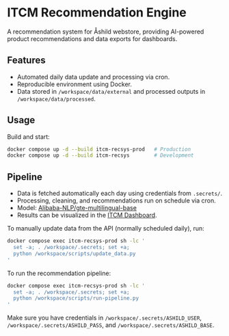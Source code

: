 # ITCM Recommendation Engine

A recommendation system for Åshild webstore, providing AI-powered product recommendations and data exports for dashboards.

## Features

- Automated daily data update and processing via cron.
- Reproducible environment using Docker.
- Data stored in `/workspace/data/external` and processed outputs in `/workspace/data/processed`.

## Usage

Build and start:

```bash
docker compose up -d --build itcm-recsys-prod   # Production
docker compose up -d --build itcm-recsys        # Development
```

## Pipeline

- Data is fetched automatically each day using credentials from `.secrets/`.
- Processing, cleaning, and recommendations run on schedule via cron.
- Model: [Alibaba-NLP/gte-multilingual-base](https://huggingface.co/Alibaba-NLP/gte-multilingual-base)
- Results can be visualized in the [ITCM Dashboard](https://github.com/maria-lagerholm/itcm-dashboard).

To manually update data from the API (normally scheduled daily), run:

```bash
docker compose exec itcm-recsys-prod sh -lc '
  set -a; . /workspace/.secrets; set +a;
  python /workspace/scripts/update_data.py
'
```

To run the recommendation pipeline:

```bash
docker compose exec itcm-recsys-prod sh -lc '
  set -a; . /workspace/.secrets; set +a;
  python /workspace/scripts/run-pipeline.py
'
```

Make sure you have credentials in `/workspace/.secrets/ASHILD_USER`, `/workspace/.secrets/ASHILD_PASS`, and `/workspace/.secrets/ASHILD_BASE`.